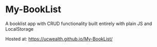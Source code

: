 # My-BookList
A booklist app with CRUD functionality built entirely with plain JS and LocalStorage

Hosted at: https://ucwealth.github.io/My-BookList/
